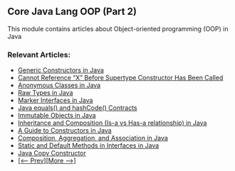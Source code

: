 ## Core Java Lang OOP (Part 2)

This module contains articles about Object-oriented programming (OOP) in Java

### Relevant Articles: 
- [Generic Constructors in Java](https://www.baeldung.com/java-generic-constructors)
- [Cannot Reference “X” Before Supertype Constructor Has Been Called](https://www.baeldung.com/java-cannot-reference-x-before-supertype-constructor-error)
- [Anonymous Classes in Java](https://www.baeldung.com/java-anonymous-classes)
- [Raw Types in Java](https://www.baeldung.com/raw-types-java)
- [Marker Interfaces in Java](https://www.baeldung.com/java-marker-interfaces)
- [Java equals() and hashCode() Contracts](https://www.baeldung.com/java-equals-hashcode-contracts)
- [Immutable Objects in Java](https://www.baeldung.com/java-immutable-object)
- [Inheritance and Composition (Is-a vs Has-a relationship) in Java](https://www.baeldung.com/java-inheritance-composition)
- [A Guide to Constructors in Java](https://www.baeldung.com/java-constructors)
- [Composition, Aggregation, and Association in Java](https://www.baeldung.com/java-composition-aggregation-association)
- [Static and Default Methods in Interfaces in Java](https://www.baeldung.com/java-static-default-methods)
- [Java Copy Constructor](https://www.baeldung.com/java-copy-constructor)
- [[<-- Prev]](/core-java-modules/core-java-lang-oop)[[More -->]](/core-java-modules/core-java-lang-oop-3)
